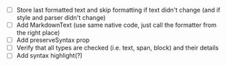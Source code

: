 -   [ ] Store last formatted text and skip formatting if text didn't change (and if style and parser didn't change)
-   [ ] Add MarkdownText (use same native code, just call the formatter from the right place)
-   [ ] Add preserveSyntax prop
-   [ ] Verify that all types are checked (i.e. text, span, block) and their details
-   [ ] Add syntax highlight(?)
